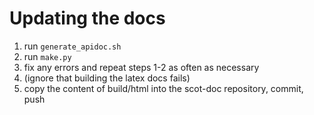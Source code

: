 # Updating the docs

1. run `generate_apidoc.sh`
2. run `make.py`
3. fix any errors and repeat steps 1-2 as often as necessary
4. (ignore that building the latex docs fails)
5. copy the content of build/html into the scot-doc repository, commit, push

